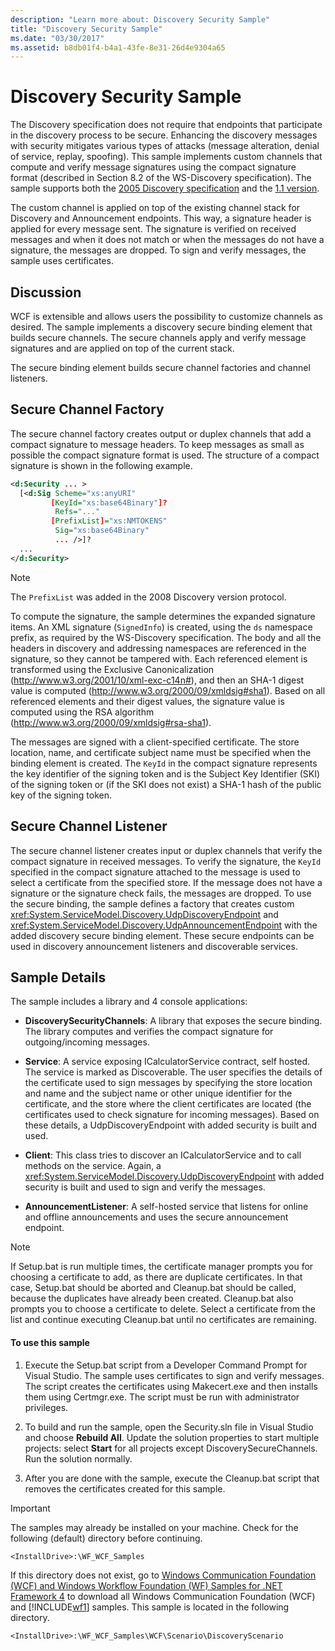 ```yaml
---
description: "Learn more about: Discovery Security Sample"
title: "Discovery Security Sample"
ms.date: "03/30/2017"
ms.assetid: b8db01f4-b4a1-43fe-8e31-26d4e9304a65
---
```

# Discovery Security Sample

The Discovery specification does not require that endpoints that participate in the discovery process to be secure. Enhancing the discovery messages with security mitigates various types of attacks (message alteration, denial of service, replay, spoofing). This sample implements custom channels that compute and verify message signatures using the compact signature format (described in Section 8.2 of the WS-Discovery specification). The sample supports both the [2005 Discovery specification](http://specs.xmlsoap.org/ws/2005/04/discovery/ws-discovery.pdf) and the [1.1 version](http://docs.oasis-open.org/ws-dd/discovery/1.1/cs-01/wsdd-discovery-1.1-spec-cs-01.pdf).  
  
 The custom channel is applied on top of the existing channel stack for Discovery and Announcement endpoints. This way, a signature header is applied for every message sent. The signature is verified on received messages and when it does not match or when the messages do not have a signature, the messages are dropped. To sign and verify messages, the sample uses certificates.  
  
## Discussion  

 WCF is extensible and allows users the possibility to customize channels as desired. The sample implements a discovery secure binding element that builds secure channels. The secure channels apply and verify message signatures and are applied on top of the current stack.  
  
 The secure binding element builds secure channel factories and channel listeners.  
  
## Secure Channel Factory  

 The secure channel factory creates output or duplex channels that add a compact signature to message headers. To keep messages as small as possible the compact signature format is used. The structure of a compact signature is shown in the following example.  
  
```xml  
<d:Security ... >
  [<d:Sig Scheme="xs:anyURI"
         [KeyId="xs:base64Binary"]?  
          Refs="..."  
         [PrefixList]="xs:NMTOKENS"
          Sig="xs:base64Binary"
          ... />]?  
  ...
</d:Security>  
```  
  
> [!NOTE]
> The `PrefixList` was added in the 2008 Discovery version protocol.  
  
 To compute the signature, the sample determines the expanded signature items. An XML signature (`SignedInfo`) is created, using the `ds` namespace prefix, as required by the WS-Discovery specification. The body and all the headers in discovery and addressing namespaces are referenced in the signature, so they cannot be tampered with. Each referenced element is transformed using the Exclusive Canonicalization (<http://www.w3.org/2001/10/xml-exc-c14n#>), and then an SHA-1 digest value is computed (<http://www.w3.org/2000/09/xmldsig#sha1>). Based on all referenced elements and their digest values, the signature value is computed using the RSA algorithm (<http://www.w3.org/2000/09/xmldsig#rsa-sha1>).  
  
 The messages are signed with a client-specified certificate. The store location, name, and certificate subject name must be specified when the binding element is created. The `KeyId` in the compact signature represents the key identifier of the signing token and is the Subject Key Identifier (SKI) of the signing token or (if the SKI does not exist) a SHA-1 hash of the public key of the signing token.  
  
## Secure Channel Listener  

 The secure channel listener creates input or duplex channels that verify the compact signature in received messages. To verify the signature, the `KeyId` specified in the compact signature attached to the message is used to select a certificate from the specified store. If the message does not have a signature or the signature check fails, the messages are dropped. To use the secure binding, the sample defines a factory that creates custom <xref:System.ServiceModel.Discovery.UdpDiscoveryEndpoint> and <xref:System.ServiceModel.Discovery.UdpAnnouncementEndpoint> with the added discovery secure binding element. These secure endpoints can be used in discovery announcement listeners and discoverable services.  
  
## Sample Details  

 The sample includes a library and 4 console applications:
  
- **DiscoverySecurityChannels**: A library that exposes the secure binding. The library computes and verifies the compact signature for outgoing/incoming messages.  
  
- **Service**: A service exposing ICalculatorService contract, self hosted. The service is marked as Discoverable. The user specifies the details of the certificate used to sign messages by specifying the store location and name and the subject name or other unique identifier for the certificate, and the store where the client certificates are located (the certificates used to check signature for incoming messages). Based on these details, a UdpDiscoveryEndpoint with added security is built and used.  
  
- **Client**: This class tries to discover an ICalculatorService and to call methods on the service. Again, a <xref:System.ServiceModel.Discovery.UdpDiscoveryEndpoint> with added security is built and used to sign and verify the messages.  
  
- **AnnouncementListener**: A self-hosted service that listens for online and offline announcements and uses the secure announcement endpoint.  
  
> [!NOTE]
> If Setup.bat is run multiple times, the certificate manager prompts you for choosing a certificate to add, as there are duplicate certificates. In that case, Setup.bat should be aborted and Cleanup.bat should be called, because the duplicates have already been created. Cleanup.bat also prompts you to choose a certificate to delete. Select a certificate from the list and continue executing Cleanup.bat until no certificates are remaining.  
  
#### To use this sample  
  
1. Execute the Setup.bat script from a Developer Command Prompt for Visual Studio. The sample uses certificates to sign and verify messages. The script creates the certificates using Makecert.exe and then installs them using Certmgr.exe. The script must be run with administrator privileges.  
  
2. To build and run the sample, open the Security.sln file in Visual Studio and choose **Rebuild All**. Update the solution properties to start multiple projects: select **Start** for all projects except DiscoverySecureChannels. Run the solution normally.  
  
3. After you are done with the sample, execute the Cleanup.bat script that removes the certificates created for this sample.  
  
> [!IMPORTANT]
> The samples may already be installed on your machine. Check for the following (default) directory before continuing.  
>
> `<InstallDrive>:\WF_WCF_Samples`  
>
> If this directory does not exist, go to [Windows Communication Foundation (WCF) and Windows Workflow Foundation (WF) Samples for .NET Framework 4](https://www.microsoft.com/download/details.aspx?id=21459) to download all Windows Communication Foundation (WCF) and [!INCLUDE[wf1](../../../../includes/wf1-md.md)] samples. This sample is located in the following directory.  
>
> `<InstallDrive>:\WF_WCF_Samples\WCF\Scenario\DiscoveryScenario`  
